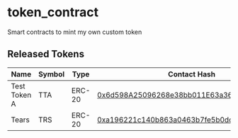 # token_contract

Smart contracts to mint my own custom token

## Released Tokens

| Name         | Symbol | Type   | Contact Hash                                                                                                                                     |
| ------------ | ------ | ------ | ------------------------------------------------------------------------------------------------------------------------------------------------ |
| Test Token A | TTA    | ERC-20 | [0x6d598A25096268e38bb011E63a363012D6f13247](https://ropsten.etherscan.io/token/0x6d598a25096268e38bb011e63a363012d6f13247#balances)             |
| Tears        | TRS    | ERC-20 | [0xa196221c140b863a0463b7fe5b0dc0ff0969a25c](https://ropsten.etherscan.io/tx/0x09ec16e3888b357c6b4ae1bf2c25399cdc5596421dc867076478dfd776cd2f68) |
